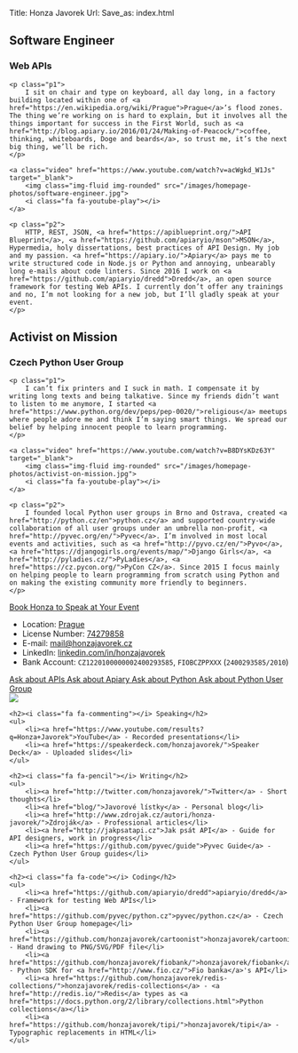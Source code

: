 Title: Honza Javorek
Url:
Save_as: index.html


<div class="row">
<div class="col-md-6">
    <div class="subheader">
        <h2>Software Engineer</h2>
        <h3 class="supressed">Web APIs</h3>
    </div>

    <p class="p1">
        I sit on chair and type on keyboard, all day long, in a factory building located within one of <a href="https://en.wikipedia.org/wiki/Prague">Prague</a>’s flood zones. The thing we’re working on is hard to explain, but it involves all the things important for success in the First World, such as <a href="http://blog.apiary.io/2016/01/24/Making-of-Peacock/">coffee, thinking, whiteboards, Doge and beards</a>, so trust me, it’s the next big thing, we’ll be rich.
    </p>

    <a class="video" href="https://www.youtube.com/watch?v=acWgkd_W1Js" target="_blank">
        <img class="img-fluid img-rounded" src="/images/homepage-photos/software-engineer.jpg">
        <i class="fa fa-youtube-play"></i>
    </a>

    <p class="p2">
        HTTP, REST, JSON, <a href="https://apiblueprint.org/">API Blueprint</a>, <a href="https://github.com/apiaryio/mson">MSON</a>, Hypermedia, holy dissertations, best practices of API Design. My job and my passion. <a href="https://apiary.io/">Apiary</a> pays me to write structured code in Node.js or Python and annoying, unbearably long e-mails about code linters. Since 2016 I work on <a href="https://github.com/apiaryio/dredd">Dredd</a>, an open source framework for testing Web APIs. I currently don’t offer any trainings and no, I’m not looking for a new job, but I’ll gladly speak at your event.
    </p>
</div>
<div class="col-md-6">
    <div class="subheader">
        <h2>Activist&nbsp;on Mission</h2>
        <h3 class="supressed">Czech Python User Group</h3>
    </div>

    <p class="p1">
        I can’t fix printers and I suck in math. I compensate it by writing long texts and being talkative. Since my friends didn’t want to listen to me anymore, I started <a href="https://www.python.org/dev/peps/pep-0020/">religious</a> meetups where people adore me and think I’m saying smart things. We spread our belief by helping innocent people to learn programming.
    </p>

    <a class="video" href="https://www.youtube.com/watch?v=B8DYsKDz63Y" target="_blank">
        <img class="img-fluid img-rounded" src="/images/homepage-photos/activist-on-mission.jpg">
        <i class="fa fa-youtube-play"></i>
    </a>

    <p class="p2">
        I founded local Python user groups in Brno and Ostrava, created <a href="http://python.cz/en">python.cz</a> and supported country-wide collaboration of all user groups under an umbrella non-profit, <a href="http://pyvec.org/en/">Pyvec</a>. I’m involved in most local events and activities, such as <a href="http://pyvo.cz/en/">Pyvo</a>, <a href="https://djangogirls.org/events/map/">Django Girls</a>, <a href="http://pyladies.cz/">PyLadies</a>, <a href="https://cz.pycon.org/">PyCon CZ</a>. Since 2015 I focus mainly on helping people to learn programming from scratch using Python and on making the existing community more friendly to beginners.
    </p>
</div>
</div>


<div class="call-to-action">
    <a href="mailto:mail&#64;honzajavorek.cz" class="btn btn-lg btn-primary">
        <i class="fa fa-calendar-check-o"></i> Book Honza to Speak at Your Event
    </a>
</div>


<div class="about about-centered">
<ul>
    <li>Location: <a href="https://www.google.com/maps/place/Prague,+Czech+Republic/">Prague</a></li>
    <li>License Number: <a href="http://wwwinfo.mfcr.cz/cgi-bin/ares/darv_rzp.cgi?ico=74279858&amp;jazyk=cz&amp;xml=1&amp;rozsah=0">74279858</a></li>
    <li>E-mail: <a href="mailto:mail&#64;honzajavorek.cz">mail&#64;<!---->honzajavorek.cz</a></li>
    <li>LinkedIn: <a href="https://www.linkedin.com/in/honzajavorek">linkedin.com/in/honzajavorek</a></li>
    <li>Bank Account: <code>CZ1220100000002400293585</code>, <code>FIOBCZPPXXX</code> (<code>2400293585/2010</code>)</li>
</ul>
</div>


<div class="call-to-action">
    <a href="https://groups.google.com/forum/#!forum/api-craft" class="btn btn-sm btn-primary-outline" target="_blank">
        <i class="fa fa-question-circle"></i> Ask about APIs
    </a>
    <a href="mailto:support&#64;apiary.io" class="btn btn-sm btn-primary-outline">
        <i class="fa fa-question-circle"></i> Ask about Apiary
    </a>
    <a href="http://python.cz/" class="btn btn-sm btn-primary-outline" target="_blank">
        <i class="fa fa-question-circle"></i> Ask about Python
    </a>
    <a href="mailto:info&#64;pyvec.org" class="btn btn-sm btn-primary-outline">
        <i class="fa fa-question-circle"></i> Ask about Python User Group
    </a>
</div>


<div class="about">
    <img class="img-fluid img-rounded" src="/images/homepage-photos/work-in-progress.jpg">

    <h2><i class="fa fa-commenting"></i> Speaking</h2>
    <ul>
        <li><a href="https://www.youtube.com/results?q=Honza+Javorek">YouTube</a> - Recorded presentations</li>
        <li><a href="https://speakerdeck.com/honzajavorek/">Speaker Deck</a> - Uploaded slides</li>
    </ul>

    <h2><i class="fa fa-pencil"></i> Writing</h2>
    <ul>
        <li><a href="http://twitter.com/honzajavorek/">Twitter</a> - Short thoughts</li>
        <li><a href="blog/">Javorové lístky</a> - Personal blog</li>
        <li><a href="http://www.zdrojak.cz/autori/honza-javorek/">Zdroják</a> - Professional articles</li>
        <li><a href="http://jakpsatapi.cz">Jak psát API</a> - Guide for API designers, work in progress</li>
        <li><a href="https://github.com/pyvec/guide">Pyvec Guide</a> - Czech Python User Group guides</li>
    </ul>

    <h2><i class="fa fa-code"></i> Coding</h2>
    <ul>
        <li><a href="https://github.com/apiaryio/dredd">apiaryio/dredd</a> - Framework for testing Web APIs</li>
        <li><a href="https://github.com/pyvec/python.cz">pyvec/python.cz</a> - Czech Python User Group homepage</li>
        <li><a href="https://github.com/honzajavorek/cartoonist">honzajavorek/cartoonist</a> - Hand drawing to PNG/SVG/PDF file</li>
        <li><a href="https://github.com/honzajavorek/fiobank/">honzajavorek/fiobank</a> - Python SDK for <a href="http://www.fio.cz/">Fio banka</a>'s API</li>
        <li><a href="https://github.com/honzajavorek/redis-collections/">honzajavorek/redis-collections</a> - <a href="http://redis.io/">Redis</a> types as <a href="https://docs.python.org/2/library/collections.html">Python collections</a></li>
        <li><a href="https://github.com/honzajavorek/tipi/">honzajavorek/tipi</a> - Typographic replacements in HTML</li>
    </ul>
</div>


<script>
  function sameHeight(selector) {
    var blocks = document.querySelectorAll(selector);
    var height = 0;

    for (var i = 0; i < blocks.length; i++) {
      blocks[i].style.minHeight = 'auto';
      height = Math.max(height, blocks[i].offsetHeight);
    }
    for (var i = 0; i < blocks.length; i++) {
      blocks[i].style.minHeight = height + 'px';
    }
  }

  function ensureSameHeights() {
    sameHeight('.p1');
    sameHeight('.p2');
  }

  window.addEventListener('load', ensureSameHeights);
  window.addEventListener('resize', ensureSameHeights);
  window.addEventListener('orientationChange', ensureSameHeights);
</script>
